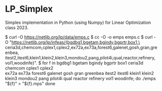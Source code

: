 # LP_Simplex
Simplex implementation in Python (using Numpy) for Linear Optimization class 2023.

$ curl -O https://netlib.org/lp/data/emps.c
$ cc -O -o emps emps.c
$ curl -O "https://netlib.org/lp/infeas/{bgdbg1,bgetam,bgindy,bgprtr,box1,\
ceria3d,chemcom,cplex1,cplex2,ex72a,ex73a,forest6,galenet,gosh,gran,greenbea,\
itest2,itest6,klein1,klein2,klein3,mondou2,pang,pilot4i,qual,reactor,refinery,\
vol1,woodinfe}".
$ for f in bgdbg1 bgetam bgindy bgprtr box1 ceria3d chemcom cplex1 cplex2 \
   ex72a ex73a forest6 galenet gosh gran greenbea itest2 itest6 klein1 klein2 \
   klein3 mondou2 pang pilot4i qual reactor refinery vol1 woodinfe; do
   ./emps "${f}" > "${f}.mps"
done
